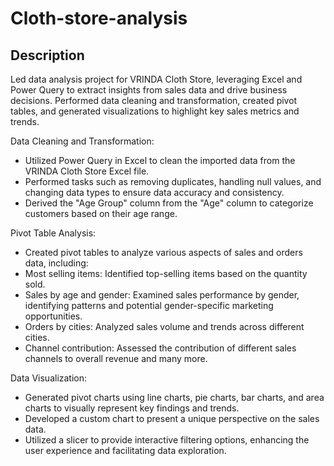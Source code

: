 # Cloth-store-analysis

## Description
Led data analysis project for VRINDA Cloth Store, leveraging Excel and Power Query to extract insights from sales data and drive business decisions.
Performed data cleaning and transformation, created pivot tables, and generated visualizations to highlight key sales metrics and trends.  

Data Cleaning and Transformation:
  * Utilized Power Query in Excel to clean the imported data from the VRINDA Cloth Store Excel file.
  * Performed tasks such as removing duplicates, handling null values, and changing data types to ensure data accuracy and consistency.
  * Derived the "Age Group" column from the "Age" column to categorize customers based on their age range.  

Pivot Table Analysis:
  * Created pivot tables to analyze various aspects of sales and orders data, including:
  * Most selling items: Identified top-selling items based on the quantity sold.
  * Sales by age and gender: Examined sales performance by gender, identifying patterns and potential gender-specific marketing opportunities.
  * Orders by cities: Analyzed sales volume and trends across different cities.
  * Channel contribution: Assessed the contribution of different sales channels to overall revenue and many more. 

Data Visualization:
  * Generated pivot charts using line charts, pie charts, bar charts, and area charts to visually represent key findings and trends.
  * Developed a custom chart to present a unique perspective on the sales data.
  * Utilized a slicer to provide interactive filtering options, enhancing the user experience and facilitating data exploration.
